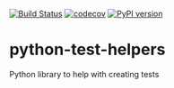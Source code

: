 [![Build Status](https://travis-ci.org/wtsi-hgi/python-test-helpers.svg?branch=master)](https://travis-ci.org/wtsi-hgi/python-test-helpers)
[![codecov](https://codecov.io/gh/wtsi-hgi/python-test-helpers/branch/master/graph/badge.svg)](https://codecov.io/gh/wtsi-hgi/python-test-helpers)
[![PyPI version](https://badge.fury.io/py/testhelpers.svg)](https://badge.fury.io/py/testhelpers)

# python-test-helpers
Python library to help with creating tests
